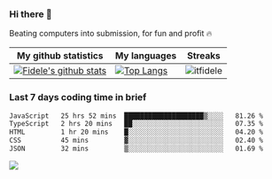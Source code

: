 ### Hi there 👋
<p>Beating computers into submission, for fun and profit 🔥</p>

|My github statistics|My languages|Streaks|
|-|-|-|
|[![Fidele's github stats](https://github-readme-stats.vercel.app/api?username=itfidele&count_private=true&show_icons=true&theme=dark&hide_title=true)](https://github.com/itfidele)|[![Top Langs](https://github-readme-stats.vercel.app/api/top-langs/?username=itfidele&show_icons=true&langs_count=10&theme=dark&layout=compact&hide_title=true)](https://github.com/itfidele)|![itfidele](https://github-readme-streak-stats.herokuapp.com/?user=itfidele&theme=dark)

### Last 7 days coding time in brief
<!--START_SECTION:waka-->

```txt
JavaScript   25 hrs 52 mins  ████████████████████▒░░░░   81.26 %
TypeScript   2 hrs 20 mins   ██░░░░░░░░░░░░░░░░░░░░░░░   07.35 %
HTML         1 hr 20 mins    █░░░░░░░░░░░░░░░░░░░░░░░░   04.20 %
CSS          45 mins         ▓░░░░░░░░░░░░░░░░░░░░░░░░   02.40 %
JSON         32 mins         ▒░░░░░░░░░░░░░░░░░░░░░░░░   01.69 %
```

<!--END_SECTION:waka-->

![](https://komarev.com/ghpvc/?username=itfidele)
